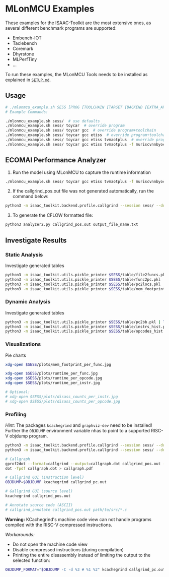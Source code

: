 # MLonMCU Examples

These examples for the ISAAC-Toolkit are the most extensive ones, as several different benchmark programs are supported:

- Embench-IOT
- Taclebench
- Coremark
- Dhyrstone
- MLPerfTiny
- ...

To run these examples, the MLonMCU Tools needs to be installed as explained in [`SETUP.md`](Setup.md).

## Usage

```sh
# ./mlonmcu_example.sh SESS [PROG [TOOLCHAIN [TARGET [BACKEND [EXTRA_ARGS ...]]]]]
# Example Commands:

./mlonmcu_example.sh sess/  # use defaults
./mlonmcu_example.sh sess/ toycar  # override program
./mlonmcu_example.sh sess/ toycar gcc  # override program+toolchain
./mlonmcu_example.sh sess/ toycar gcc etiss  # override program+toolchain+target
./mlonmcu_example.sh sess/ toycar gcc etiss tvmaotplus  # override program+toolchain+target+backend
./mlonmcu_example.sh sess/ toycar gcc etiss tvmaotplus -f muriscvnnbyoc  # override program+toolchain+target+backend+extra_args
```

## ECOMAI Performance Analyzer

1. Run the model using MLonMCU to capture the runtime information
```sh
./mlonmcu_example.sh sess/ toycar gcc etiss tvmaotplus -f muriscvnnbyoc
```
2. If the callgrind_pos.out file was not generated automatically, run the command below:
```sh
python3 -m isaac_toolkit.backend.profile.callgrind --session sess/ --dump-pos --output callgrind_pos.out
```
3. To generate the CFLOW formatted file:
```sh
python3 analyzer2.py callgrind_pos.out output_file_name.txt
```

## Investigate Results

### Static Analysis

Investigate generated tables

```sh
python3 -m isaac_toolkit.utils.pickle_printer $SESS/table/file2funcs.pkl | less
python3 -m isaac_toolkit.utils.pickle_printer $SESS/table/func2pc.pkl | less
python3 -m isaac_toolkit.utils.pickle_printer $SESS/table/pc2locs.pkl | less
python3 -m isaac_toolkit.utils.pickle_printer $SESS/table/mem_footprint.pkl | less
```

### Dynamic Analysis

Investigate generated tables

```sh
python3 -m isaac_toolkit.utils.pickle_printer $SESS/table/pc2bb.pkl | less
python3 -m isaac_toolkit.utils.pickle_printer $SESS/table/instrs_hist.pkl | less
python3 -m isaac_toolkit.utils.pickle_printer $SESS/table/opcodes_hist.pkl | less
```

### Visualizations

Pie charts

```sh
xdg-open $SESS/plots/mem_footprint_per_func.jpg

xdg-open $SESS/plots/runtime_per_func.jpg
xdg-open $SESS/plots/runtime_per_opcode.jpg
xdg-open $SESS/plots/runtime_per_instr.jpg

# Optional:
# xdg-open $SESS/plots/disass_counts_per_instr.jpg
# xdg-open $SESS/plots/disass_counts_per_opcode.jpg
```

### Profiling

*Hint:* The packages `kcachegrind` and `graphviz-dev` need to be installed! Further the `OBJDUMP` environment variable nhas to point to a supported RISC-V objdump program.

```sh
python3 -m isaac_toolkit.backend.profile.callgrind --session sess/ --dump-pos --output callgrind_pos.out
python3 -m isaac_toolkit.backend.profile.callgrind --session sess/ --dump-pc --output callgrind_pc.out

# Callgraph
gprof2dot --format=callgrind --output=callgraph.dot callgrind_pos.out -n 0.1 -e 0.1 --color-nodes-by-selftime
dot -Tpdf callgraph.dot > callgraph.pdf

# Callgrind GUI (instruction level)
OBJDUMP=$OBJDUMP kcachegrind callgrind_pc.out

# Gallgrind GUI (source level)
kcachegrind callgrind_pos.out

# Annotate source code (ASCII)
# callgrind_annotate callgrind_pos.out path/to/src/*.c
```

**Warning:** KCachegrind's machine code view can not handle programs compiled with the RISC-V compressed instructions.

*Workarounds:*
- Do not open the machine code view
- Disable compressed instructions (during compilation)
- Printing the entire disassembly instead of limiting the output to the selected function:

```sh
OBJDUMP_FORMAT="$OBJDUMP -C -d %3 # %1 %2" kcachegrind callgrind_pc.out
```
